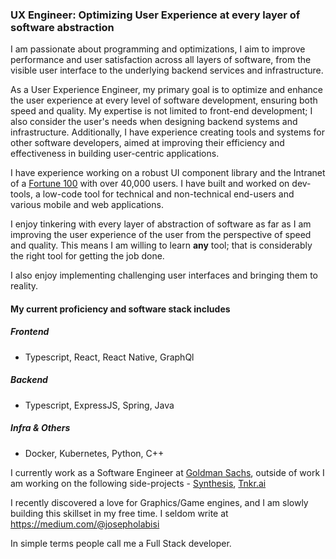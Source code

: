 ### UX Engineer: Optimizing User Experience at every layer of software abstraction

I am passionate about programming and optimizations, I aim to improve performance and user satisfaction across all layers of software, from the visible user interface to the underlying backend services and infrastructure.

As a User Experience Engineer, my primary goal is to optimize and enhance the user experience at every level of software development, ensuring both speed and quality. My expertise is not limited to front-end development; I also consider the user's needs when designing backend systems and infrastructure. Additionally, I have experience creating tools and systems for other software developers, aimed at improving their efficiency and effectiveness in building user-centric applications.

I have experience working on a robust UI component library and the Intranet of a [Fortune 100](https://fortune.com/ranking/fortune500/) with over 40,000 users. I have built and worked on dev-tools, a low-code tool for technical and non-technical end-users and various mobile and web applications.

I enjoy tinkering with every layer of abstraction of software as far as I am improving the user experience of the user from the perspective of speed and quality. This means I am willing to learn **any** tool; that is considerably the right tool for getting the job done.

I also enjoy implementing challenging user interfaces and bringing them to reality.

#### My current proficiency and software stack includes 
##### Frontend 
- Typescript, React, React Native, GraphQl
##### Backend
- Typescript, ExpressJS, Spring, Java
##### Infra & Others
- Docker, Kubernetes, Python, C++

I currently work as a Software Engineer at [Goldman Sachs](https://www.goldmansachs.com/), outside of work I am working on the following side-projects - [Synthesis](https://synthesisapp.com/), [Tnkr.ai](http://www.tnkr.ai/)

I recently discovered a love for Graphics/Game engines, and I am slowly building this skillset in my free time.
I seldom write at https://medium.com/@josepholabisi


In simple terms people call me a Full Stack developer.
